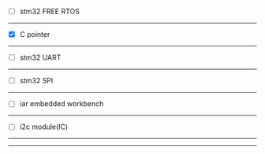 - [ ] stm32 FREE RTOS
***
- [X] C pointer
***
- [ ] stm32 UART
***
- [ ] stm32 SPI
*** 
- [ ] iar embedded workbench
***
- [ ] i2c module(IC)
***
---
